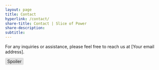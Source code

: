```yaml
---
layout: page
title: Contact
hyperlink: /contact/
share-title: Contact | Slice of Power
share-description: 
subtitle: 
---
```


For any inquiries or assistance, please feel free to reach us at [Your email address].

<div style="position: relative;">
  <input type="checkbox" style="display: none;" id="spoiler" />
  <label for="spoiler" style="cursor: pointer; user-select: none; padding: 0.2em 0.5em; background-color: #e0e0e0; border-radius: 4px;">Spoiler</label>
  <div style="display: none; margin-top: 0.5em;">
    <!-- Your spoiler content here -->
    This is a spoiler! It will be hidden by default.
  </div>
</div>

